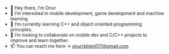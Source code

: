 - 👋 Hey there, I'm Onur
- 👀 I’m interested in mobile development, game development and machine learning.
- 🌱 I’m currently learning C++ and object oriented programming principles.
- 💞️ I’m looking to collaborate on mobile dev and C/C++ projects to improve and learn together.
- 📫 You can reach me here -> onurrbilgin017@gmail.com

